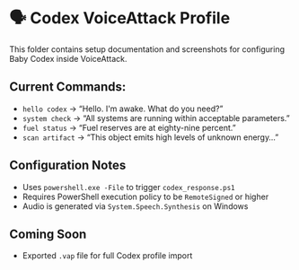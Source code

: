 # 🗣️ Codex VoiceAttack Profile

This folder contains setup documentation and screenshots for configuring Baby Codex inside VoiceAttack.

## Current Commands:
- `hello codex` → “Hello. I'm awake. What do you need?”
- `system check` → “All systems are running within acceptable parameters.”
- `fuel status` → “Fuel reserves are at eighty-nine percent.”
- `scan artifact` → “This object emits high levels of unknown energy…”

## Configuration Notes
- Uses `powershell.exe -File` to trigger `codex_response.ps1`
- Requires PowerShell execution policy to be `RemoteSigned` or higher
- Audio is generated via `System.Speech.Synthesis` on Windows

## Coming Soon
- Exported `.vap` file for full Codex profile import
